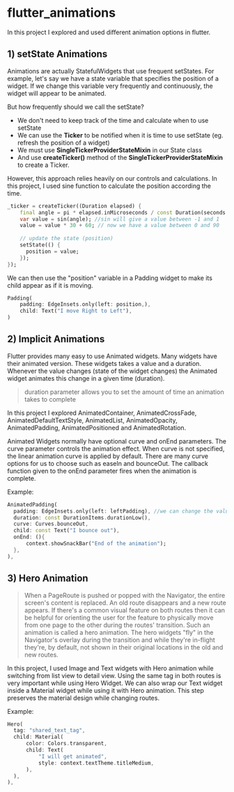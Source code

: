 # flutter_animations

In this project I explored and used different animation options in flutter.

## 1) setState Animations

Animations are actually StatefulWidgets that use frequent setStates. 
For example, let's say we have a state variable that specifies the position of a widget. 
If we change this variable very frequently and continuously, the widget will appear to be animated.

But how frequently should we call the setState?
- We don't need to keep track of the time and calculate when to use setState
- We can use the **Ticker** to be notified when it is time to use setState (eg. refresh the position of a widget)
- We must use **SingleTickerProviderStateMixin** in our State class
- And use **createTicker()** method of the **SingleTickerProviderStateMixin** to create a Ticker.

However, this approach relies heavily on our controls and calculations. 
In this project, I used sine function to calculate the position according the time.

```dart
_ticker = createTicker((Duration elapsed) {
    final angle = pi * elapsed.inMicroseconds / const Duration(seconds: 1).inMicroseconds;
    var value = sin(angle); //sin will give a value between -1 and 1
    value = value * 30 + 60; // now we have a value between 0 and 90
    
    // update the state (position)
    setState(() {
      position = value;
    });
});
```
We can then use the "position" variable in a Padding widget to make its child appear as if it is moving.

```dart
Padding(
    padding: EdgeInsets.only(left: position,),
    child: Text("I move Right to Left"),
)
```

## 2) Implicit Animations

Flutter provides many easy to use Animated widgets. 
Many widgets have their animated version. 
These widgets takes a value and a duration. 
Whenever the value changes (state of the widget changes) the Animated widget animates this change in a given time (duration).
> duration parameter allows you to set the amount of time an animation takes to complete

In this project I explored AnimatedContainer, AnimatedCrossFade, AnimatedDefaultTextStyle,
AnimatedList, AnimatedOpacity, AnimatedPadding, AnimatedPositioned and AnimatedRotation.

Animated Widgets normally have optional curve and onEnd parameters. The curve parameter controls the animation effect.
When curve is not specified, the linear animation curve is applied by default. 
There are many curve options for us to choose such as easeIn and bounceOut. 
The callback function given to the onEnd parameter fires when the animation is complete.

Example:
```dart
AnimatedPadding(
  padding: EdgeInsets.only(left: leftPadding), //we can change the value of the leftPadding with setState
  duration: const DurationItems.durationLow(), 
  curve: Curves.bounceOut,
  child: const Text("I bounce out"),
  onEnd: (){
      context.showSnackBar("End of the animation");
  },
),
```

## 3) Hero Animation

> When a PageRoute is pushed or popped with the Navigator, the entire screen's content is replaced. An old route disappears and a new route appears. If there's a common visual feature on both routes then it can be helpful for orienting the user for the feature to physically move from one page to the other during the routes' transition. Such an animation is called a hero animation. The hero widgets "fly" in the Navigator's overlay during the transition and while they're in-flight they're, by default, not shown in their original locations in the old and new routes.
 
In this project, I used Image and Text widgets with Hero animation while switching from list view to detail view.
Using the same tag in both routes is very important while using Hero Widget. 
We can also wrap our Text widget inside a Material widget while using it with Hero animation. 
This step preserves the material design while changing routes.

Example:
```dart
Hero(
  tag: "shared_text_tag",
  child: Material(
      color: Colors.transparent,
      child: Text(
          "I will get animated",
          style: context.textTheme.titleMedium,
      ),
  ),
),
```